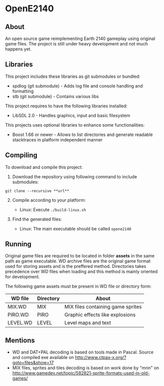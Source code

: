 # OpenE2140

## About
An open source game reimplementing Earth 2140 gameplay using original game files.
The project is still under heavy development and not much happens yet.

## Libraries
This project includes these libraries as git submodules or bundled:
- spdlog (git submodule) - Adds log file and console handling and formatting
- stb (git submodule) - Contains various libs

This project requires to have the following libraries installed:
- LibSDL 2.0 - Handles graphics, input and basic filesystem

This projects uses optional libraries to enhance some functionalities:
- Boost 1.66 or newer - Allows to list directories and generate readable stacktraces in platform independent manner

## Compiling
To download and compile this project:
1. Download the repository using following command to include submodules:
```
git clone --recursive **url**
```

2. Compile according to your platform:
    - Linux:
        Execute `./build-linux.sh`
        
3. Find the generated files:
    - Linux:
        The main executable should be called `opene2140`

## Running
Original game files are required to be located in folder **assets** in the same path as game executable.
WD archive files are the original game format used for storing assets and is the preffered method.
Directories takes precedence over WD files when loading and this method is mainly oriented for development.

The following game assets must be present in WD file or directory form:

| WD file | Directory | About |
| --- | --- | --- |
| MIX.WD | MIX | MIX files containing game sprites |
| PIRO.WD | PIRO | Graphic effects like explosions |
| LEVEL.WD | LEVEL | Level maps and text |


## Mentions
- WD and DAT+PAL decoding is based on tools made in Pascal. Source and compiled exe available on http://www.ctpax-x.org/?goto=files&show=17
- MIX files, sprites and tiles decoding is based on work done by "mnn" on http://www.gamedev.net/topic/582821-sprite-formats-used-in-old-games/